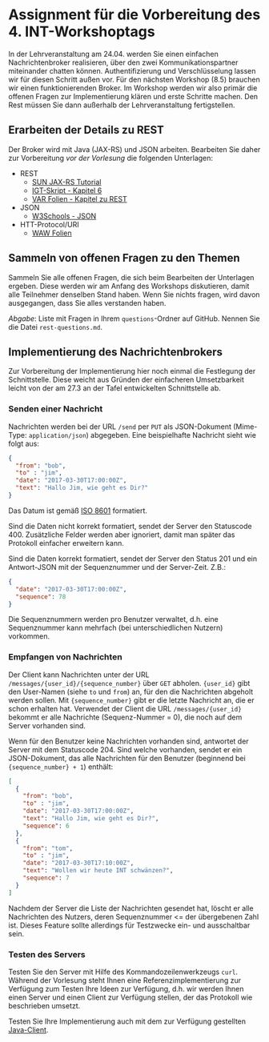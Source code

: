 # Assignment für die Vorbereitung des 4. INT-Workshoptags

In der Lehrveranstaltung am 24.04. werden Sie einen einfachen Nachrichtenbroker realisieren, über den zwei Kommunikationspartner miteinander chatten können. Authentifizierung und Verschlüsselung lassen wir für diesen Schritt außen vor. Für den nächsten Workshop (8.5) brauchen wir einen funktionierenden Broker. Im Workshop werden wir also primär die offenen Fragen zur Implementierung klären und erste Schritte machen. Den Rest müssen Sie dann außerhalb der Lehrveranstaltung fertigstellen.

## Erarbeiten der Details zu REST

Der Broker wird mit Java (JAX-RS) und JSON arbeiten. Bearbeiten Sie daher zur Vorbereitung *vor der Vorlesung* die folgenden Unterlagen:

  * REST
    - [SUN JAX-RS Tutorial](http://docs.oracle.com/javaee/6/tutorial/doc/giepu.html)
    - [IGT-Skript - Kapitel 6](https://smits-net.de/files/igt/skript/igt_skript.pdf)
    - [VAR Folien - Kapitel zu REST](https://smits-net.de/files/var/folien/VAR_04_Kommunikationsorientierte_Middleware.pdf)
  * JSON
    - [W3Schools - JSON](https://www.w3schools.com/js/js_json_intro.asp)
  * HTT-Protocol/URI
    - [WAW Folien](https://smits-net.de/files/waw/folien/WAW_05_Webserver_HTTP-Folien.html#slide_id__37)

## Sammeln von offenen Fragen zu den Themen

Sammeln Sie alle offenen Fragen, die sich beim Bearbeiten der Unterlagen ergeben. Diese werden wir am Anfang des Workshops diskutieren, damit alle Teilnehmer denselben Stand haben. Wenn Sie nichts fragen, wird davon ausgegangen, dass Sie alles verstanden haben.

_Abgabe_: Liste mit Fragen in Ihrem `questions`-Ordner auf GitHub. Nennen Sie die Datei `rest-questions.md`.

## Implementierung des Nachrichtenbrokers

Zur Vorbereitung der Implementierung hier noch einmal die Festlegung der Schnittstelle. Diese weicht aus Gründen der einfacheren Umsetzbarkeit leicht von der am 27.3 an der Tafel entwickelten Schnittstelle ab.

### Senden einer Nachricht

Nachrichten werden bei der URL `/send` per `PUT` als JSON-Dokument (Mime-Type: `application/json`) abgegeben. Eine beispielhafte Nachricht sieht wie folgt aus:

```json
{
  "from": "bob",
  "to" : "jim",
  "date": "2017-03-30T17:00:00Z",
  "text": "Hallo Jim, wie geht es Dir?"
}
```

Das Datum ist gemäß [ISO 8601](https://de.wikipedia.org/wiki/ISO_8601) formatiert.

Sind die Daten nicht korrekt formatiert, sendet der Server den Statuscode 400. Zusätzliche Felder werden aber ignoriert, damit man später das Protokoll einfacher erweitern kann.

Sind die Daten korrekt formatiert, sendet der Server den Status 201 und ein Antwort-JSON mit der Sequenznummer und der Server-Zeit. Z.B.:

```json
{
  "date": "2017-03-30T17:00:00Z",
  "sequence": 78
}
```

Die Sequenznummern werden pro Benutzer verwaltet, d.h. eine Sequenznummer kann mehrfach (bei unterschiedlichen Nutzern) vorkommen.

### Empfangen von Nachrichten

Der Client kann Nachrichten unter der URL `/messages/{user_id}/{sequence_number}` über `GET` abholen. `{user_id}` gibt den User-Namen (siehe `to` und `from`) an, für den die Nachrichten abgeholt werden sollen. Mit `{sequence_number}` gibt er die letzte Nachricht an, die er schon erhalten hat. Verwendet der Client die URL `/messages/{user_id}` bekommt er alle Nachrichte (Sequenz-Nummer = 0), die noch auf dem Server vorhanden sind.

Wenn für den Benutzer keine Nachrichten vorhanden sind, antwortet der Server mit dem Statuscode 204. Sind welche vorhanden, sendet er ein JSON-Dokument, das alle Nachrichten für den Benutzer (beginnend bei `{sequence_number} + 1`) enthält:

```json
[
  {
    "from": "bob",
    "to" : "jim",
    "date": "2017-03-30T17:00:00Z",
    "text": "Hallo Jim, wie geht es Dir?",
    "sequence": 6
  },
  {
    "from": "tom",
    "to" : "jim",
    "date": "2017-03-30T17:10:00Z",
    "text": "Wollen wir heute INT schwänzen?",
    "sequence": 7
  }
]
```

Nachdem der Server die Liste der Nachrichten gesendet hat, löscht er alle Nachrichten des Nutzers, deren Sequenznummer <= der übergebenen Zahl ist. Dieses Feature sollte allerdings für Testzwecke ein- und ausschaltbar sein.

### Testen des Servers

Testen Sie den Server mit Hilfe des Kommandozeilenwerkzeugs `curl`. Während der Vorlesung steht Ihnen eine Referenzimplementierung zur Verfügung zum Testen Ihre Ideen zur Verfügung, d.h. wir werden Ihnen einen Server und einen Client zur Verfügung stellen, der das Protokoll wie beschrieben umsetzt.

Testen Sie Ihre Implementierung auch mit dem zur Verfügung gestellten [Java-Client](https://github.com/int-lecture/chat-client).

